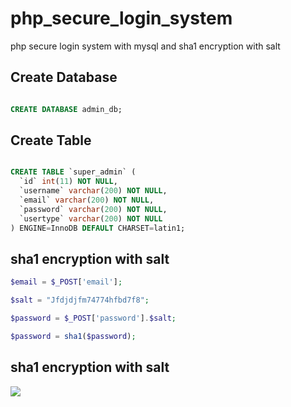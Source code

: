 # php_secure_login_system
php secure login system with mysql and sha1 encryption with salt


## Create Database

```sql

CREATE DATABASE admin_db;

```
## Create Table

```sql

CREATE TABLE `super_admin` (
  `id` int(11) NOT NULL,
  `username` varchar(200) NOT NULL,
  `email` varchar(200) NOT NULL,
  `password` varchar(200) NOT NULL,
  `usertype` varchar(200) NOT NULL
) ENGINE=InnoDB DEFAULT CHARSET=latin1;

```
## sha1 encryption with salt
```php
$email = $_POST['email'];

$salt = "Jfdjdjfm74774hfbd7f8";

$password = $_POST['password'].$salt;

$password = sha1($password);
```

## sha1 encryption with salt
<img src="https://user-images.githubusercontent.com/60460387/87409189-3f176500-c5e2-11ea-9a88-70aad2ae3c81.JPG">

